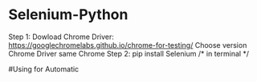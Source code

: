 # Selenium-Python
Step 1: Dowload Chrome Driver: https://googlechromelabs.github.io/chrome-for-testing/
Choose version Chrome Driver same Chrome
Step 2: pip install Selenium /* in terminal */


#Using for Automatic
